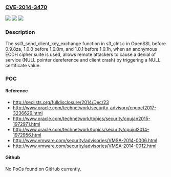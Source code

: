 ### [CVE-2014-3470](https://cve.mitre.org/cgi-bin/cvename.cgi?name=CVE-2014-3470)
![](https://img.shields.io/static/v1?label=Product&message=n%2Fa&color=blue)
![](https://img.shields.io/static/v1?label=Version&message=n%2Fa&color=blue)
![](https://img.shields.io/static/v1?label=Vulnerability&message=n%2Fa&color=brighgreen)

### Description

The ssl3_send_client_key_exchange function in s3_clnt.c in OpenSSL before 0.9.8za, 1.0.0 before 1.0.0m, and 1.0.1 before 1.0.1h, when an anonymous ECDH cipher suite is used, allows remote attackers to cause a denial of service (NULL pointer dereference and client crash) by triggering a NULL certificate value.

### POC

#### Reference
- http://seclists.org/fulldisclosure/2014/Dec/23
- http://www.oracle.com/technetwork/security-advisory/cpuoct2017-3236626.html
- http://www.oracle.com/technetwork/topics/security/cpujan2015-1972971.html
- http://www.oracle.com/technetwork/topics/security/cpujul2014-1972956.html
- http://www.vmware.com/security/advisories/VMSA-2014-0006.html
- http://www.vmware.com/security/advisories/VMSA-2014-0012.html

#### Github
No PoCs found on GitHub currently.

